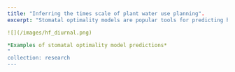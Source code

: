 ```yaml
---
title: "Inferring the times scale of plant water use planning".
excerpt: "Stomatal optimality models are popular tools for predicting how plants adjust their water use in response to drought. By developing a new model that integrates water use and photosynthesis over time, we are able to quantify the time horizon over which plants in different ecosystems conserve water. This work was a collaboration with Xue Feng's lab at the University of Minnesota.".

![](/images/hf_diurnal.png)

*Examples of stomatal optimality model predictions*
"
collection: research
---
```

